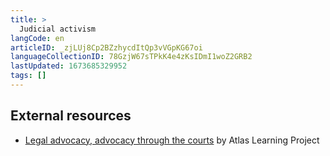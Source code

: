 ```yaml
---
title: >
  Judicial activism
langCode: en
articleID: _zjLUj8Cp2BZzhycdItQp3vVGpKG67oi
languageCollectionID: 78GzjW67sTPkK4e4zKsIDmI1woZ2GRB2
lastUpdated: 1673685329952
tags: []
---
```


## External resources

-   [Legal advocacy, advocacy through the courts](https://static1.squarespace.com/static/5543afc7e4b0a22c7d1e31d0/t/594bfd843a041175188697a0/1498152324976/Using+Legal+Advocacy+to+Achieve+Social+Change.pdf) by Atlas Learning Project